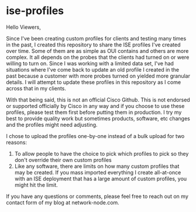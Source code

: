 # ise-profiles

Hello Viewers,

Since I've been creating custom profiles for clients and testing many times in the past, I created this repository to share the ISE profiles I've created over time. Some of them are as simple as OUI contains <company name> and others are more complex. It all depends on the probes that the clients had turned on or were willing to turn on. Since I was working with a limited data set, I've had situations where I've come back to update an old profile I created in the past because a customer with more probes turned on yielded more granular details. I will attempt to update these profiles in this repository as I come across that in my clients. 

With that being said, this is not an official Cisco Github. This is not endorsed or supported officially by Cisco in any way and if you choose to use these profiles, please test them first before putting them in production. I try my best to provide quality work but sometimes products, software, etc changes and the profiles might need adjusting. 

I chose to upload the profiles one-by-one instead of a bulk upload for two reasons:

1. To allow people to have the choice to pick which profiles to pick so they don't override their own custom profiles
2. Like any software, there are limits on how many custom profiles that may be created. If you mass imported everything I create all-at-once with an ISE deployment that has a large amount of custom profiles, you might hit the limit. 

If you have any questions or comments, please feel free to reach out on my contact form of my blog at network-node.com.

